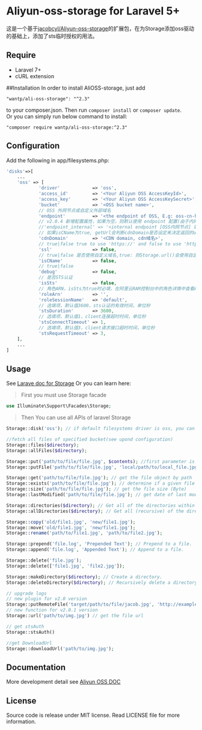 # Aliyun-oss-storage for Laravel 5+
这是一个基于[jacobcyl/Aliyun-oss-storage](https://github.com/jacobcyl/Aliyun-oss-storage)的扩展包，在为Storage添加oss驱动的基础上，添加了sts临时授权的用法。

## Require
- Laravel 7+
- cURL extension

##Installation
In order to install AliOSS-storage, just add

    "wantp/ali-oss-storage": "^2.3"

to your composer.json. Then run `composer install` or `composer update`.  
Or you can simply run below command to install:

    "composer require wantp/ali-oss-storage:^2.3"
    
## Configuration
Add the following in app/filesystems.php:
```php
'disks'=>[
    ...
    'oss' => [
            'driver'            => 'oss',
            'access_id'         => '<Your Aliyun OSS AccessKeyId>',
            'access_key'        => '<Your Aliyun OSS AccessKeySecret>',
            'bucket'            => '<OSS bucket name>',
            // OSS 外网节点或自定义外部域名
            'endpoint'          => '<the endpoint of OSS, E.g: oss-cn-hangzhou.aliyuncs.com | custom domain, E.g:img.abc.com>',
            // v2.0.4 新增配置属性，如果为空，则默认使用 endpoint 配置(由于内网上传有点小问题未解决，请大家暂时不要使用内网节点上传，正在与阿里技术沟通中)            
            //'endpoint_internal' => '<internal endpoint [OSS内网节点] 如：oss-cn-shenzhen-internal.aliyuncs.com>',
            // 如果isCName为true, getUrl会判断cdnDomain是否设定来决定返回的url，如果cdnDomain未设置，则使用endpoint来生成url，否则使用cdn
            'cdnDomain'         => '<CDN domain, cdn域名>',
            // true|false true to use 'https://' and false to use 'http://'. default is false,
            'ssl'               => false,
            // true|false 是否使用自定义域名,true: 则Storage.url()会使用自定义的cdn或域名生成文件url， false: 则使用外部节点生成url
            'isCName'           => false,
            // true|false
            'debug'             => false,
            // 是否STS认证
            'isSts'             => false,
            // 角色ARN，isSts为true时必填，在阿里云RAM控制台中的角色详情中查看ARN
            'roleArn'           => '',
            'roleSessionName'   => 'default',
            // 选填项，默认值3600，sts认证的有效时间，单位秒
            'stsDuration'       => 3600,
            // 选填项，默认值1，client连接超时时间，单位秒
            'stsConnectTimeout' => 1,
            // 选填项，默认值3，client请求接口超时时间，单位秒
            'stsRequestTimeout' => 3,
    ],
    ...
]
```


## Usage
See [Larave doc for Storage](https://laravel.com/docs/5.2/filesystem#custom-filesystems)
Or you can learn here:

> First you must use Storage facade

```php
use Illuminate\Support\Facades\Storage;
```    
> Then You can use all APIs of laravel Storage

```php
Storage::disk('oss'); // if default filesystems driver is oss, you can skip this step

//fetch all files of specified bucket(see upond configuration)
Storage::files($directory);
Storage::allFiles($directory);

Storage::put('path/to/file/file.jpg', $contents); //first parameter is the target file path, second paramter is file content
Storage::putFile('path/to/file/file.jpg', 'local/path/to/local_file.jpg'); // upload file from local path

Storage::get('path/to/file/file.jpg'); // get the file object by path
Storage::exists('path/to/file/file.jpg'); // determine if a given file exists on the storage(OSS)
Storage::size('path/to/file/file.jpg'); // get the file size (Byte)
Storage::lastModified('path/to/file/file.jpg'); // get date of last modification

Storage::directories($directory); // Get all of the directories within a given directory
Storage::allDirectories($directory); // Get all (recursive) of the directories within a given directory

Storage::copy('old/file1.jpg', 'new/file1.jpg');
Storage::move('old/file1.jpg', 'new/file1.jpg');
Storage::rename('path/to/file1.jpg', 'path/to/file2.jpg');

Storage::prepend('file.log', 'Prepended Text'); // Prepend to a file.
Storage::append('file.log', 'Appended Text'); // Append to a file.

Storage::delete('file.jpg');
Storage::delete(['file1.jpg', 'file2.jpg']);

Storage::makeDirectory($directory); // Create a directory.
Storage::deleteDirectory($directory); // Recursively delete a directory.It will delete all files within a given directory, SO Use with caution please.

// upgrade logs
// new plugin for v2.0 version
Storage::putRemoteFile('target/path/to/file/jacob.jpg', 'http://example.com/jacob.jpg'); //upload remote file to storage by remote url
// new function for v2.0.1 version
Storage::url('path/to/img.jpg') // get the file url

// get stsAuth
Storage::stsAuth() 

//get DownloadUrl
Storage::downloadUrl('path/to/img.jpg');
```

## Documentation
More development detail see [Aliyun OSS DOC](https://help.aliyun.com/document_detail/32099.html?spm=5176.doc31981.6.335.eqQ9dM)
## License
Source code is release under MIT license. Read LICENSE file for more information.
